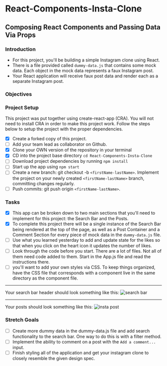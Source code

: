 # React-Components-Insta-Clone

## Composing React Components and Passing Data Via Props

### **Introduction**

- For this project, you'll be building a simple Instagram clone using React.
- There is a file provided called `dummy-data.js` that contains some mock data. Each object in the mock data represents a faux Instagram post.
- Your React application will receive faux post data and render each as a separate Instagram post.

### **Objectives**

### **Project Setup**

This project was put together using create-react-app (CRA). You will not need to install CRA in order to make this project work. Follow the steps below to setup the project with the proper dependencies.

- [x] Create a forked copy of this project.
- [ ] Add your team lead as collaborator on Github.
- [x] Clone your OWN version of the repository in your terminal
- [x] CD into the project base directory `cd React-Components-Insta-Clone`
- [ ] Download project dependencies by running `npm install`
- [ ] Start up the app using `npm start`
- [ ] Create a new branch: git checkout -b `<firstName-lastName>`. Implement the project on your newly created `<firstName-lastName>` branch, committing changes regularly.
- [ ] Push commits: git push origin `<firstName-lastName>`.

### **Tasks**

- [x] This app can be broken down to two main sections that you'll need to implement for this project: the Search Bar and the Posts.
- [x] To complete this project there will be a single instance of the Search Bar being rendered at the top of the page, as well as a Post Container and a Comment Section for every piece of mock data in the `dummy-data.js` file.
- [ ] Use what you learned yesterday to add and update state for the likes so that when you click on the heart icon it updates the number of likes.
- [ ] Look through the code before you start. There are a lot of files. Not all of them need code added to them.
      Start in the App.js file and read the instructions there.
- [ ] you'll want to add your own styles via CSS. To keep things organized, have the CSS file that corresponds with a component live in the same directory as the component file.

---

Your search bar header should look something like this:
![search bar](/assets/ig_search_bar.png)

---

Your posts should look something like this:
![insta post](/assets/ig_post.png)

### Stretch Goals

- [ ] Create more dummy data in the dummy-data.js file and add search functionality to the search bar. One way to do this is with a filter method.
- [ ] Implement the ability to comment on a post with the `Add a comment...` input.
- [ ] Finish styling all of the application and get your instagram clone to closely resemble the given design spec.
